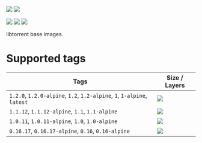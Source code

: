 [![](https://badgen.net/badge/emmercm/libtorrent/blue?icon=docker)](https://hub.docker.com/r/emmercm/libtorrent)
[![](https://badgen.net/docker/pulls/emmercm/libtorrent?icon=docker)](https://hub.docker.com/r/emmercm/libtorrent)

[![](https://badgen.net/badge/emmercm/docker-libtorrent/purple?icon=github)](https://github.com/emmercm/docker-libtorrent)
[![](https://badgen.net/circleci/github/emmercm/docker-libtorrent/master?icon=circleci)](https://github.com/emmercm/docker-libtorrent/blob/master/.circleci/config.yml)
[![](https://badgen.net/github/license/emmercm/docker-libtorrent?color=grey)](https://github.com/emmercm/docker-libtorrent/blob/master/LICENSE)

libtorrent base images.

# Supported tags

| Tags | Size / Layers |
|-------------------------------------------------------------------------|------------------------------------------------------------------------------------------------------------------------------------------------------------------------------------------|
| `1.2.0`, `1.2.0-alpine`, `1.2`, `1.2-alpine`, `1`, `1-alpine`, `latest` | [![](https://images.microbadger.com/badges/image/emmercm/libtorrent:1.2.0.svg)](https://microbadger.com/images/emmercm/libtorrent:1.2.0 "Get your own image badge on microbadger.com") |
| `1.1.12`, `1.1.12-alpine`, `1.1`, `1.1-alpine` | [![](https://images.microbadger.com/badges/image/emmercm/libtorrent:1.1.12.svg)](https://microbadger.com/images/emmercm/libtorrent:1.1.12 "Get your own image badge on microbadger.com") |
| `1.0.11`, `1.0.11-alpine`, `1.0`, `1.0-alpine` | [![](https://images.microbadger.com/badges/image/emmercm/libtorrent:1.0.11.svg)](https://microbadger.com/images/emmercm/libtorrent:1.0.11 "Get your own image badge on microbadger.com") |
| `0.16.17`, `0.16.17-alpine`, `0.16`, `0.16-alpine` | [![](https://images.microbadger.com/badges/image/emmercm/libtorrent:0.16.17.svg)](https://microbadger.com/images/emmercm/libtorrent:0.16.17 "Get your own image badge on microbadger.com") |
